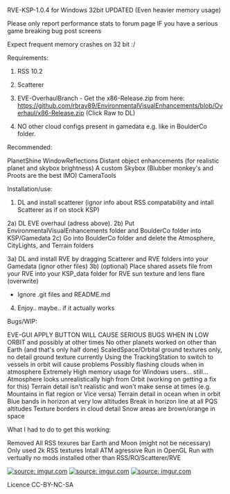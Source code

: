RVE-KSP-1.0.4 for Windows 32bit UPDATED (Even heavier memory usage)

Please only report performance stats to forum page
IF you have a serious game breaking bug post screens

Expect frequent memory crashes on 32 bit :/

Requirements:

1) RSS 10.2

2) Scatterer

3) EVE-OverhaulBranch - Get the x86-Release.zip from here: https://github.com/rbray89/EnvironmentalVisualEnhancements/blob/Overhaul/x86-Release.zip    (Click Raw to DL)

4) NO other cloud configs present in gamedata e.g. like in BoulderCo folder.


Recommended:

PlanetShine
WindowReflections
Distant object enhancements 
(for realistic planet and skybox brightness)
A custom Skybox
 (Blubber monkey's and Proots are the best IMO)
CameraTools


Installation/use:

1) DL and install scatterer (ignor info about RSS compatability and intall Scatterer as if on stock KSP)

2a) DL EVE overhaul (adress above).
2b) Put EnvironmentalVisualEnhancements folder and BoulderCo folder into KSP/Gamedata
2c) Go into BoulderCo folder and delete the Atmosphere, CityLights, and Terrain folders

3a) DL and install RVE by dragging Scatterer and RVE folders into your Gamedata (ignor other files)
3b) (optional) Place shared assets file from your RVE into your KSP_data folder for RVE sun texture and lens flare
 (overwrite)
 - Ignore .git files and README.md

4) Enjoy.. maybe.. if it actually works



Bugs/WIP:

EVE-GUI APPLY BUTTON WILL CAUSE SERIOUS BUGS WHEN IN LOW ORBIT and possibly at other times
No other planets worked on other than Earth (and that's only half done)
ScaledSpace/Orbital ground textures only, no detail ground texture currently
Using the TrackingStation to switch to vessels in orbit will cause problems
Possibly flashing clouds when in atmosphere
Extremely High memory usage for Windows users... still...
Atmosphere looks unrealistically high from Orbit (working on getting a fix for this)
Terrain detail isn't realistic and won't make sense at times (e.g. Mountains in flat region or Vice versa)
Terrain detail in ocean when in orbit
Blue bands in horizon at very low altitudes 
Break in horizon line at all PQS altitudes
Texture borders in cloud detail
Snow areas are brown/orange in space


What I had to do to get this working:

Removed All RSS texures bar Earth and Moon (might not be necessary)
Only used 2k RSS textures
Intall ATM agressive
Run in OpenGL
Run with vertually no mods installed other than RSS/RO/Scatterer/RVE




<a href="http://imgur.com/cbrMvfZ"><img src="http://i.imgur.com/cbrMvfZ.png" title="source: imgur.com" /></a>
<a href="http://imgur.com/ylxNJpQ"><img src="http://i.imgur.com/ylxNJpQ.png" title="source: imgur.com" /></a>
<a href="http://imgur.com/1Qml8Lj"><img src="http://i.imgur.com/1Qml8Lj.png" title="source: imgur.com" /></a>

Licence CC-BY-NC-SA
